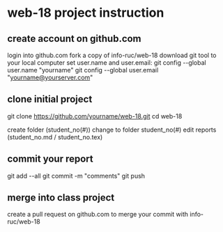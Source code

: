 # web-18 project instruction

## create account on github.com
login into github.com
fork a copy of info-ruc/web-18
download git tool to your local computer
set user.name and user.email:
git config --global user.name "yourname" git config --global user.email "yourname@yourserver.com"

## clone initial project
git clone https://github.com/yourname/web-18.git
cd web-18

create folder (student_no(#))
change to folder student_no(#)
edit reports (student_no.md / student_no.tex)

## commit your report
git add --all 
git commit -m "comments"
git push

## merge into class project
create a pull request on github.com to merge your commit with info-ruc/web-18

